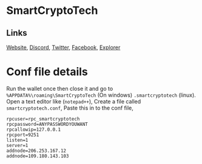 # SmartCryptoTech




## Links
[Website](http://smart-crypto-tech.co.uk),
[Discord](https://discord.gg/AyXyvXd),
[Twitter](https://twitter.com/SmartCryptoTech),
[Facebook](https://www.facebook.com/groups/2429636243737273),
[Explorer](http://95.179.198.196:3001)





# __Conf file details__
Run the wallet once then close it and go to `%APPDATA%\roaming\SmartCryptoTech`  (On windows) `.smartcryptotech` (linux).
Open a text editor like (`notepad++`),
Create a file called `smartcryptotech.conf`,
Paste this in to the conf file,

```
rpcuser=rpc_smartcryptotech
rpcpassword=ANYPASSWORDYOUWANT
rpcallowip=127.0.0.1
rpcport=9251
listen=1
server=1
addnode=206.253.167.12
addnode=109.180.143.103
```
